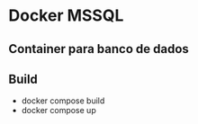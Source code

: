 # Docker MSSQL
## Container para banco de dados

## Build

- docker compose build
- docker compose up
